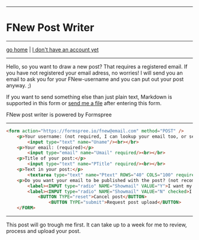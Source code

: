 * * * * *

FNew Post Writer
================

* * * * *

[go home](/) | [I don't have an account yet](/create)

-----

Hello, so you want to draw a new post? That requires a registered email.
If you have not registered your email adress, no worries! I will send
you an email to ask you for your FNew-username and you can put out your
post anyway. ;)

If you want to send something else than just plain text, Markdown is
supported in this form or [send me a file](mailto:fnew@email.com) after
entering this form.

FNew post writer is powered by Formspree

----

```html
<form action="https://formspree.io/fnew@email.com" method="POST" />
    <p>Your username: (not required, I can lookup your email too, or send you an email to ask what your username will be/is)</p>
        <input type="text" name="Uname"/><br></br>
    <p>Your email: (required)</p>
        <input type="email" name="Umail" required/><br></br>
    <p>Title of your post:</p>
        <input type="text" name="PTitle" required/><br></br>
    <p>Text in your post:</p>
        <textarea type="text" name="Ptext" ROWS="40" COLS="100" required></textarea>
    <p>Do you want your email to be published with the post? (not recomended!)</p>
        <label><INPUT type="radio" NAME="Showmail" VALUE="Y">I want my mail to be published with the post</label><br>
        <label><INPUT type="radio" NAME="Showmail" VALUE="N" checked>I do not want my mail to be published with the post</label><br>
            <BUTTON TYPE="reset">Cancel post</BUTTON>
                <BUTTON TYPE="submit">Request post upload</BUTTON>
    </FORM>
```

* * * * *

This post will go trough me first. It can take up to a week for me to
review, process and upload your post.
